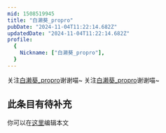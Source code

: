 ```yaml
---
mid: 1508519945
title: "白濑葵_propro"
pubDate: "2024-11-04T11:22:14.682Z"
updatedDate: "2024-11-04T11:22:14.682Z"
profile:
  {
    Nickname: ["白濑葵_propro"],
  }
---
```


关注[白濑葵_propro](https://space.bilibili.com/1508519945)谢谢喵~ 关注[白濑葵_propro](https://space.bilibili.com/1508519945)谢谢喵~

## 此条目有待补充
你可以在[这里](https://github.com/Yuhanawa/VTuber.ICU/edit/master/src/content/v/白濑葵_propro/index.md)编辑本文

